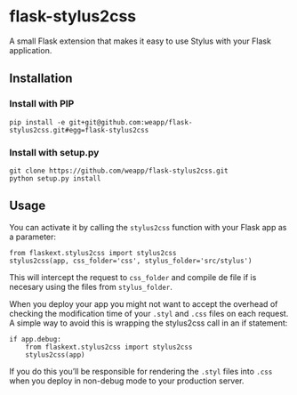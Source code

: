 flask-stylus2css
================

A small Flask extension that makes it easy to use Stylus with your Flask application.


## Installation

### Install with PIP

    pip install -e git+git@github.com:weapp/flask-stylus2css.git#egg=flask-stylus2css


### Install with setup.py

    git clone https://github.com/weapp/flask-stylus2css.git
    python setup.py install


## Usage

You can activate it by calling the `stylus2css` function with your Flask app as a parameter:

    from flaskext.stylus2css import stylus2css
    stylus2css(app, css_folder='css', stylus_folder='src/stylus')

This will intercept the request to `css_folder` and compile de file if is necesary using the files from `stylus_folder`.

When you deploy your app you might not want to accept the overhead of checking the modification time of your `.styl` and `.css` files on each request. A simple way to avoid this is wrapping the stylus2css call in an if statement:

    if app.debug:
        from flaskext.stylus2css import stylus2css
        stylus2css(app)
        
If you do this you’ll be responsible for rendering the `.styl` files into `.css` when you deploy in non-debug mode to your production server.